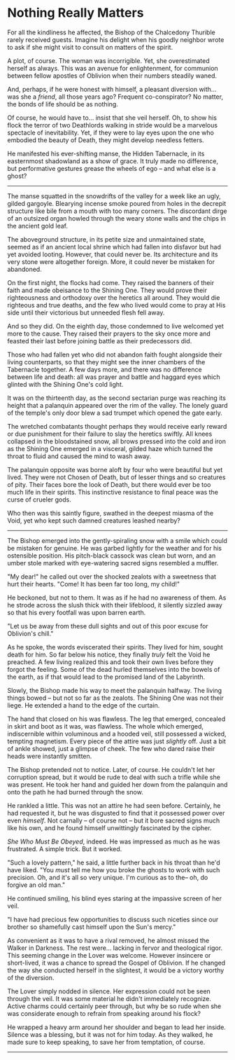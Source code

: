 # Nothing Really Matters

For all the kindliness he affected, the Bishop of the Chalcedony Thurible rarely received guests. Imagine his delight when his goodly neighbor wrote to ask if she might visit to consult on matters of the spirit.

A plot, of course. The woman was incorrigible. Yet, she overestimated herself as always. This was an avenue for enlightenment, for communion between fellow apostles of Oblivion when their numbers steadily waned.

And, perhaps, if he were honest with himself, a pleasant diversion with… was she a _friend_, all those years ago? Frequent co-conspirator? No matter, the bonds of life should be as nothing.

Of course, he would have to… insist that she veil herself. Oh, to show his flock the terror of two Deathlords walking in stride would be a marvelous spectacle of inevitability. Yet, if they were to lay eyes upon the one who embodied the beauty of Death, they might develop needless fetters.

He manifested his ever-shifting manse, the Hidden Tabernacle, in its easternmost shadowland as a show of grace. It truly made no difference, but performative gestures grease the wheels of ego – and what else is a ghost?

---

The manse squatted in the snowdrifts of the valley for a week like an ugly, gilded gargoyle. Blearying incense smoke poured from holes in the decrepit structure like bile from a mouth with too many corners. The discordant dirge of an outsized organ howled through the weary stone walls and the chips in the ancient gold leaf.

The aboveground structure, in its petite size and unmaintained state, seemed as if an ancient local shrine which had fallen into disfavor but had yet avoided looting. However, that could never be. Its architecture and its very stone were altogether foreign. More, it could never be mistaken for abandoned.

On the first night, the flocks had come. They raised the banners of their faith and made obeisance to the Shining One. They would prove their righteousness and orthodoxy over the heretics all around. They would die righteous and true deaths, and the few who lived would come to pray at His side until their victorious but unneeded flesh fell away.

And so they did. On the eighth day, those condemned to live welcomed yet more to the cause. They raised their prayers to the sky once more and feasted their last before joining battle as their predecessors did.

Those who had fallen yet who did not abandon faith fought alongside their living counterparts, so that they might see the inner chambers of the Tabernacle together. A few days more, and there was no difference between life and death: all was prayer and battle and haggard eyes which glinted with the Shining One's cold light.

It was on the thirteenth day, as the second sectarian purge was reaching its height that a palanquin appeared over the rim of the valley. The lonely guard of the temple's only door blew a sad trumpet which opened the gate early.

The wretched combatants thought perhaps they would receive early reward or due punishment for their failure to slay the heretics swiftly. All knees collapsed in the bloodstained snow, all brows pressed into the cold and iron as the Shining One emerged in a visceral, gilded haze which turned the throat to fluid and caused the mind to wash away.

The palanquin opposite was borne aloft by four who were beautiful but yet lived. They were not Chosen of Death, but of lesser things and so creatures of pity. Their faces bore the look of Death, but there would ever be too much life in their spirits. This instinctive resistance to final peace was the curse of crueler gods.

Who then was this saintly figure, swathed in the deepest miasma of the Void, yet who kept such damned creatures leashed nearby?

---

The Bishop emerged into the gently-spiraling snow with a smile which could be mistaken for genuine. He was garbed lightly for the weather and for his ostensible position. His pitch-black cassock was clean but worn, and an umber stole marked with eye-watering sacred signs resembled a muffler.

"My dear!" he called out over the shocked zealots with a sweetness that hurt their hearts. "Come! It has been far too long, my child!"

He beckoned, but not to them. It was as if he had no awareness of them. As he strode across the slush thick with their lifeblood, it silently sizzled away so that his every footfall was upon barren earth.

"Let us be away from these dull sights and out of this poor excuse for Oblivion's chill."

As he spoke, the words eviscerated their spirits. They lived for him, sought death for him. So far below his notice, they finally _truly_ felt the Void he preached. A few living realized this and took their own lives before they forgot the feeling. Some of the dead hurled themselves into the bowels of the earth, as if that would lead to the promised land of the Labyrinth.

Slowly, the Bishop made his way to meet the palanquin halfway. The living things bowed – but not so far as the zealots. The Shining One was not their liege. He extended a hand to the edge of the curtain.

The hand that closed on his was flawless. The leg that emerged, concealed in skirt and boot as it was, was flawless. The whole which emerged, indiscernible within voluminous and a hooded veil, still possessed a wicked, tempting magnetism. Every piece of the attire was just _slightly_ off. Just a bit of ankle showed, just a glimpse of cheek. The few who dared raise their heads were instantly smitten.

The Bishop pretended not to notice. Later, of course. He couldn't let her corruption spread, but it would be rude to deal with such a trifle while she was present. He took her hand and guided her down from the palanquin and onto the path he had burned through the snow.

He rankled a little. This was not an attire he had seen before. Certainly, he had requested it, but he was disgusted to find that it possessed power over even _himself_. Not carnally – of course not – but it bore sacred signs much like his own, and he found himself unwittingly fascinated by the cipher.

_She Who Must Be Obeyed_, indeed. He was impressed as much as he was frustrated. A simple trick. But it worked.

"Such a lovely pattern," he said, a little further back in his throat than he'd have liked. "You _must_ tell me how you broke the ghosts to work with such precision. Oh, and it's all so very unique. I'm curious as to the– oh, do forgive an old man."

He continued smiling, his blind eyes staring at the impassive screen of her veil.

"I have had precious few opportunities to discuss such niceties since our brother so shamefully cast himself upon the Sun's mercy."

As convenient as it was to have a rival removed, he almost missed the Walker in Darkness. The rest were… lacking in fervor and theological rigor. This seeming change in the Lover was welcome. However insincere or short-lived, it was a chance to spread the Gospel of Oblivion. If he changed the way she conducted herself in the slightest, it would be a victory worthy of the diversion.

The Lover simply nodded in silence. Her expression could not be seen through the veil. It was some material he didn't immediately recognize. Active charms could certainly peer through, but why be so rude when she was considerate enough to refrain from speaking around his flock?

He wrapped a heavy arm around her shoulder and began to lead her inside. Silence was a blessing, but it was not for him today. As they walked, he made sure to keep speaking, to save her from temptation, of course.

---


